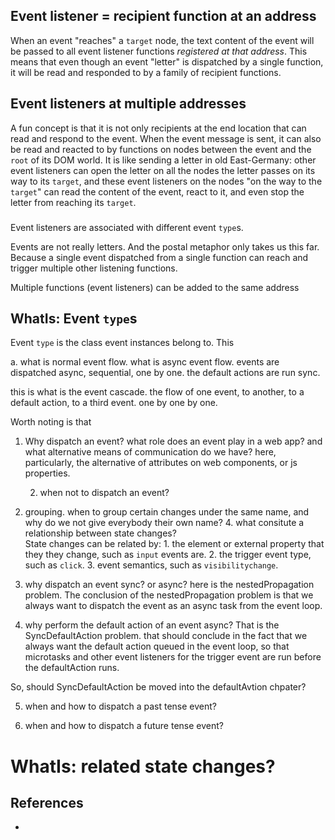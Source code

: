 ## Event listener = recipient function at an address

When an event "reaches" a `target` node, the text content of the event will be passed to all event listener functions *registered at that address*. This means that even though an event "letter" is dispatched by a single function, it will be read and responded to by a family of recipient functions.

## Event listeners at multiple addresses

A fun concept is that it is not only recipients at the end location that can read and respond to the event. When the event message is sent, it can also be read and reacted to by functions on nodes between the event and the `root` of its DOM world. It is like sending a letter in old East-Germany: other event listeners can open the letter on all the nodes the letter passes on its way to its `target`, and these event listeners on the nodes "on the way to the `target`" can read the content of the event, react to it, and even stop the letter from reaching its `target`.

###  

Event listeners are associated with different event `type`s.  

Events are not really letters. And the postal metaphor only takes us this far. Because a single event dispatched from a single function can reach and trigger multiple other listening functions.


Multiple functions (event listeners) can be added to the same address 

## WhatIs: Event `type`s

Event `type` is the class event instances belong to. This  
   
a. what is normal event flow. what is async event flow. events are dispatched async, sequential, one by one. the default actions are run sync.

this is what is the event cascade. the flow of one event, to another, to a default action, to a third event. one by one by one.

Worth noting is that 

1. Why dispatch an event?
what role does an event play in a web app? and what alternative means of communication do we have?
here, particularly, the alternative of attributes on web components, or js properties.

   2. when not to dispatch an event?

3. grouping. when to group certain changes under the same name, and why do we not give everybody their own name? 
   4. what consitute a relationship between state changes?  
       State changes can be related by:
       1. the element or external property that they they change, such as `input` events are.
       2. the trigger event type, such as `click`. 
       3. event semantics, such as `visibilitychange`.

4. why dispatch an event sync? or async? here is the nestedPropagation problem. The conclusion of the nestedPropagation problem is that we always want to dispatch the event as an async task from the event loop.

5. why perform the default action of an event async? That is the SyncDefaultAction problem. that should conclude in the fact that we always want the default action queued in the event loop, so that microtasks and other event listeners for the trigger event are run before the defaultAction runs. 

So, should SyncDefaultAction be moved into the defaultAvtion chpater?

5. when and how to dispatch a past tense event?

6. when and how to dispatch a future tense event?

# WhatIs: related state changes?

    
## References

 * 